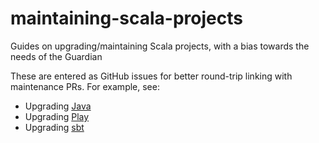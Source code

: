 # maintaining-scala-projects
Guides on upgrading/maintaining Scala projects, with a bias towards the needs of the Guardian

These are entered as GitHub issues for better round-trip linking with maintenance PRs. For example, see:

* Upgrading [Java](https://github.com/guardian/maintaining-scala-projects/issues?q=label%3AJava)
* Upgrading [Play](https://github.com/guardian/maintaining-scala-projects/issues?q=label%3APlay)
* Upgrading [sbt](https://github.com/guardian/maintaining-scala-projects/issues?q=label%3Asbt)
